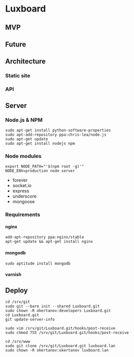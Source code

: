 Luxboard
========

MVP
---

Future
------

Architecture
------------
### Static site

### API

Server
------
### Node.js & NPM
    sudo apt-get install python-software-properties
    sudo apt-add-repository ppa:chris-lea/node.js
    sudo apt-get update
    sudo apt-get install nodejs npm

### Node modules
    export NODE_PATH="'$(npm root -g)'"
    NODE_ENV=production node server
* forever
* socket.io
* express
* underscore
* mongoose

### Requirements
#### nginx
    add-apt-repository ppa:nginx/stable
    apt-get update && apt-get install nginx
#### mongodb
    sudo aptitude install mongodb

#### varnish

Deploy
------
    cd /srv/git
    sudo git --bare init --shared Luxboard.git
    sudo chown -R okertanov:developers Luxboard.git
    cd Luxboard.git
    git update-server-info

    sudo vim /srv/git/Luxboard.git/hooks/post-receive
    sudo chmod 755 /srv/git/Luxboard.git/hooks/post-receive

    cd /srv/www
    sudo git clone /srv/git/Luxboard.git luxboard.lan
    sudo chown -R okertanov:okertanov luxboard.lan

